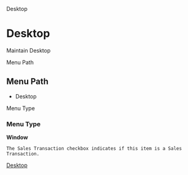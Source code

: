 
Desktop
# Desktop


Maintain Desktop

Menu Path
## Menu Path



- Desktop

Menu Type
### Menu Type

**Window**

```
The Sales Transaction checkbox indicates if this item is a Sales Transaction.
```

[Desktop](functional-guide/window/window-desktop.md)